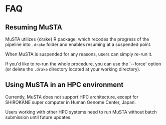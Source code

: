 # FAQ

## Resuming MuSTA

MuSTA utilizes {drake} R package, which recodes the progress of the pipeline into `.drake` folder and enables resuming at a suspended point.

When MuSTA is suspended for any reasons, users can simply re-run it.

If you'd like to re-run the whole procedure, you can use the '--force' option (or delete the `.drake` directory located at your working directory).


## Using MuSTA in an HPC environment

Currently, MuSTA does not support HPC architecture, except for SHIROKANE super computer in Human Genome Center, Japan.

Users working with other HPC systems need to run MuSTA without batch submission until future updates.

